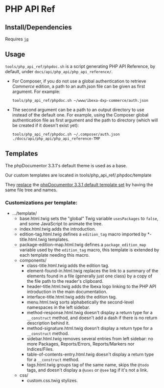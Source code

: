 PHP API Ref
===========

## Install/Dependencies

Requires [`jq`](https://stedolan.github.io/jq/download/)

## Usage

`tools/php_api_ref/phpdoc.sh` is a script generating PHP API Reference, by default, under `docs/api/php_api/php_api_reference/`.

- For Composer, if you do not use a global authentication to retrieve _Commerce_ edition, a path to an auth.json file can be given as first argument. For example:
  ```
  tools/php_api_ref/phpdoc.sh ~/www/ibexa-dxp-commerce/auth.json
  ```
- The second argument can be a path to an output directory to use instead of the default one. For example, using the Composer global authentication file as first argument and the path to directory (which will be created if it doesn't exist yet):
  ```
  tools/php_api_ref/phpdoc.sh ~/.composer/auth.json ./docs/api/php_api/php_api_reference-TMP
  ```

## Templates

The phpDocumentor 3.3.1's default theme is used as a base.

Our custom templates are located in tools/php_api_ref/.phpdoc/template

They [replace](https://docs.phpdoc.org/3.3/guide/features/theming/custom-styling.html#replacing-whole-objects-or-components) the [phpDocumentor 3.3.1 default template set](https://github.com/phpDocumentor/phpDocumentor/tree/v3.3.1/data/templates/default) by having the same file tree and names.

### Customizations per template:

* …/template/
  - base.html.twig sets the "global" Twig variable `usesPackages` to `false`, and some JavaScript to animate the tree.
  - index.html.twig adds the introduction.
  - edition-tag.html.twig defines a `edition_tag` macro imported by *-title.html.twig templates.
  - package-edition-map.html.twig defines a `package_edition_map` variable used by the `edition_tag` macro, this template is extended by each template needing this macro.
  - components/
    - class-title.html.twig adds the edition tag.
    - element-found-in.html.twig replaces the link to a summary of the elements found in a file (generally just one class) by a copy of the file path to the reader's clipboard.
    - header-title.html.twig adds the Ibexa logo linking to the PHP API introduction in the main documentation.
    - interface-title.html.twig adds the edition tag.
    - menu.html.twig sorts alphabetically the second-level namespaces in the left sidebar.
    - method-response.html.twig doesn't display a return type for a `__construct` method, and doesn't add a dash if there is no return description behind it.
    - method-signature.html.twig doesn't display a return type for a `__construct` method.
    - sidebar.html.twig removes several entries from left sidebar: no more Packages, Reports/Errors, Reports/Markers nor Indices/Files.
    - table-of-contents-entry.html.twig doesn't display a return type for a `__construct` method.
    - tags.html.twig groups tag of the same name, skips the `@todo` tags, and doesn't display a `@uses` or `@see` tag if it's not a link.
  - css/
    - custom.css.twig stylizes.
